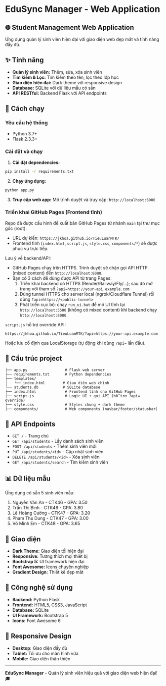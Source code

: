 # EduSync Manager - Web Application

## 🌐 Student Management Web Application

Ứng dụng quản lý sinh viên hiện đại với giao diện web đẹp mắt và tính năng đầy đủ.

## ✨ Tính năng

- **Quản lý sinh viên:** Thêm, sửa, xóa sinh viên
- **Tìm kiếm & Lọc:** Tìm kiếm theo tên, lọc theo lớp học
- **Giao diện hiện đại:** Dark theme với responsive design
- **Database:** SQLite với dữ liệu mẫu có sẵn
- **API RESTful:** Backend Flask với API endpoints

## 🚀 Cách chạy

### Yêu cầu hệ thống
- Python 3.7+
- Flask 2.3.3+

### Cài đặt và chạy

1. **Cài đặt dependencies:**
```bash
pip install -r requirements.txt
```

2. **Chạy ứng dụng:**
```bash
python app.py
```

3. **Truy cập web app:**
Mở trình duyệt và truy cập: `http://localhost:5000`

### Triển khai GitHub Pages (Frontend tĩnh)

Repo đã được cấu hình để xuất bản GitHub Pages từ nhánh `main` tại thư mục gốc (root).

- URL dự kiến: `https://jkhoa.github.io/TieuLuanMTK/`
- Frontend tĩnh (`index.html`, `script.js`, `style.css`, `components/*`) sẽ được phục vụ trực tiếp.

Lưu ý về backend/API:
- GitHub Pages chạy trên HTTPS. Trình duyệt sẽ chặn gọi API HTTP (mixed content) đến `http://localhost:8080`.
- Bạn có 3 cách để dùng được API từ trang Pages:
	1) Triển khai backend có HTTPS (Render/Railway/Fly/…); sau đó mở trang với tham số `?api=https://your-api.example.com`
	2) Dùng tunnel HTTPS cho server local (ngrok/Cloudflare Tunnel) rồi dùng `?api=https://<public-tunnel>`
	3) Phát triển cục bộ: chạy `run_ui.bat` để mở UI tĩnh tại `http://localhost:5500` (không có mixed content) khi backend chạy `http://localhost:8080`.

`script.js` hỗ trợ override API:

```
https://jkhoa.github.io/TieuLuanMTK/?api=https://your-api.example.com
```

Hoặc lưu cố định qua LocalStorage (tự động khi dùng `?api=` lần đầu).

## 📁 Cấu trúc project

```
├── app.py                 # Flask web server
├── requirements.txt       # Python dependencies
├── templates/
│   └── index.html        # Giao diện web chính
└── students.db           # SQLite database
├── index.html             # Frontend tĩnh cho GitHub Pages
├── script.js              # Logic UI + gọi API (hỗ trợ ?api= override)
├── style.css              # Styles chung + dark theme
├── components/            # Web components (navbar/footer/statusbar)
```

## 🎯 API Endpoints

- `GET /` - Trang chủ
- `GET /api/students` - Lấy danh sách sinh viên
- `POST /api/students` - Thêm sinh viên mới
- `PUT /api/students/<id>` - Cập nhật sinh viên
- `DELETE /api/students/<id>` - Xóa sinh viên
- `GET /api/students/search` - Tìm kiếm sinh viên

## 📊 Dữ liệu mẫu

Ứng dụng có sẵn 5 sinh viên mẫu:
1. Nguyễn Văn An - CTK46 - GPA: 3.50
2. Trần Thị Bình - CTK46 - GPA: 3.80
3. Lê Hoàng Cường - CTK47 - GPA: 3.20
4. Phạm Thu Dung - CTK47 - GPA: 3.00
5. Võ Minh Em - CTK48 - GPA: 3.65

## 🎨 Giao diện

- **Dark Theme:** Giao diện tối hiện đại
- **Responsive:** Tương thích mọi thiết bị
- **Bootstrap 5:** UI framework hiện đại
- **Font Awesome:** Icons chuyên nghiệp
- **Gradient Design:** Thiết kế đẹp mắt

## 🔧 Công nghệ sử dụng

- **Backend:** Python Flask
- **Frontend:** HTML5, CSS3, JavaScript
- **Database:** SQLite
- **UI Framework:** Bootstrap 5
- **Icons:** Font Awesome 6

## 📱 Responsive Design

- **Desktop:** Giao diện đầy đủ
- **Tablet:** Tối ưu cho màn hình vừa
- **Mobile:** Giao diện thân thiện

---

**EduSync Manager** - Quản lý sinh viên hiệu quả với giao diện web hiện đại! 🎓